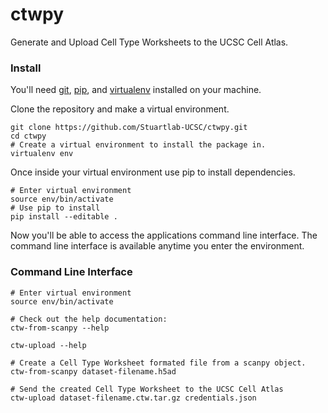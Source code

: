# ctwpy
Generate and Upload Cell Type Worksheets to the UCSC Cell Atlas.

### Install

You'll need [git](https://gist.github.com/derhuerst/1b15ff4652a867391f03), [pip](https://pip.pypa.io/en/stable/installing/), and [virtualenv](https://virtualenv.pypa.io/en/latest/installation/) installed on your machine.

Clone the repository and make a virtual environment.
```
git clone https://github.com/Stuartlab-UCSC/ctwpy.git
cd ctwpy
# Create a virtual environment to install the package in.
virtualenv env
```
 Once inside your virtual environment use pip to install dependencies.
```
# Enter virtual environment
source env/bin/activate
# Use pip to install
pip install --editable .
```
Now you'll be able to access the applications command line interface. The command line interface is available anytime you enter the environment.
### Command Line Interface
```
# Enter virtual environment
source env/bin/activate

# Check out the help documentation:
ctw-from-scanpy --help

ctw-upload --help

# Create a Cell Type Worksheet formated file from a scanpy object.
ctw-from-scanpy dataset-filename.h5ad 

# Send the created Cell Type Worksheet to the UCSC Cell Atlas
ctw-upload dataset-filename.ctw.tar.gz credentials.json
```
